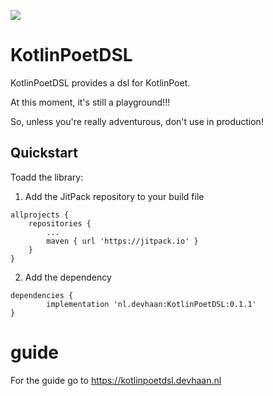 [![](https://jitpack.io/v/nl.devhaan/KotlinPoetDSL.svg)](https://jitpack.io/#nl.devhaan/KotlinPoetDSL)


# KotlinPoetDSL
KotlinPoetDSL provides a dsl for KotlinPoet.

At this moment, it's still a playground!!!

So, unless you're really adventurous, don't use in production! 

## Quickstart

Toadd the library:

1. Add the JitPack repository to your build file

```
allprojects {
	repositories {
		...
		maven { url 'https://jitpack.io' }
	}
}
```
2. Add the dependency
```
dependencies {
        implementation 'nl.devhaan:KotlinPoetDSL:0.1.1'
}
```

# guide
For the guide go to https://kotlinpoetdsl.devhaan.nl
